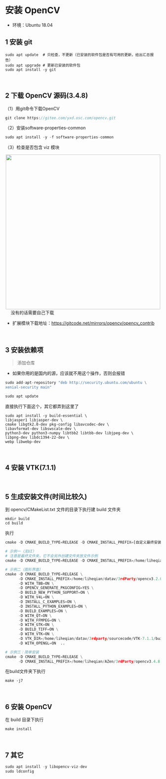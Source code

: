 &emsp;
# 安装 OpenCV
- 环境：Ubuntu 18.04

## 1 安装 git
```shell
sudo apt update  # 只检查，不更新（已安装的软件包是否有可用的更新，给出汇总报告）
sudo apt upgrade # 更新已安装的软件包
sudo apt install -y git
```

&emsp;
## 2 下载 OpenCV 源码(3.4.8)

（1）用git命令下载OpenCV
```c++
git clone https://gitee.com/yxd.osc.com/opencv.git
```

（2）安装software-properties-common
```c++
sudo apt install -y -f software-properties-common
```

（3）检查是否包含 viz 模块
<div align="center">
    <image src="./imgs/opencv.png" width = 500>
</div>
&emsp;
没有的话需要自己下载

- 扩展模块下载地址：https://gitcode.net/mirrors/opencv/opencv_contrib

&emsp;
## 3 安装依赖项
>添加仓库
- 如果你用的是国内的源，应该就不用这个操作，否则会报错
```c++
sudo add-apt-repository "deb http://security.ubuntu.com/ubuntu \
xenial-security main"

sudo apt update
```

直接执行下面这个，其它都弄到这里了
```
sudo apt install -y build-essential \
libjasper1 libjasper-dev \
cmake libgtk2.0-dev pkg-config libavcodec-dev \
libavformat-dev libswscale-dev \
python3-dev python3-numpy libtbb2 libtbb-dev libjpeg-dev \
libpng-dev libdc1394-22-dev \
webp libwebp-dev
```

&emsp;
## 4 安装 VTK(7.1.1)

&emsp;
## 5 生成安装文件(时间比较久)
到 opencv/CMakeList.txt 文件的目录下执行建 build 文件夹
```
mkdir build
cd build
```

执行
```python
cmake -D CMAKE_BUILD_TYPE=RELEASE -D CMAKE_INSTALL_PREFIX=[自定义最终安装路径] ..

# 示例一（无UI）
# 注意是最终文件夹，它不会另外创建文件夹放文件示例
cmake -D CMAKE_BUILD_TYPE=RELEASE -D CMAKE_INSTALL_PREFIX=/home/liheqian/datav/3rdparty/opencv ..

# 示例二（图形界面）
cmake -D CMAKE_BUILD_TYPE=RELEASE \
      -D CMAKE_INSTALL_PREFIX=/home/liheqian/datav/3rdParty/opencv3.2.0 \
      -D WITH_TBB=ON \
      -D OPENCV_GENERATE_PKGCONFIG=YES \
      -D BUILD_NEW_PYTHON_SUPPORT=ON \
      -D WITH_V4L=ON \
      -D INSTALL_C_EXAMPLES=ON \
      -D INSTALL_PYTHON_EXAMPLES=ON \
      -D BUILD_EXAMPLES=ON \
      -D WITH_QT=ON \
      -D WITH_FFMPEG=ON \
      -D WITH_GTK=ON \
      -D BUILD_TIFF=ON \
      -D WITH_VTK=ON \
      -D VTK_DIR=/home/liheqian/datav/3rdparty/sourcecode/VTK-7.1.1/build \
      -D WITH_OPENGL=ON  ..

# 示例三：简单安装
cmake -D CMAKE_BUILD_TYPE=RELEASE \
      -D CMAKE_INSTALL_PREFIX=/home/liheqian/AZen/3rdParty/opencv3.4.8 ..
```

在build文件夹下执行
```
make -j7
```

&emsp;
## 6 安装 OpenCV
在 build 目录下执行
```
make install
```


&emsp;
## 7 其它
```c++
sudo apt install -y libopencv-viz-dev
sudo ldconfig
```




